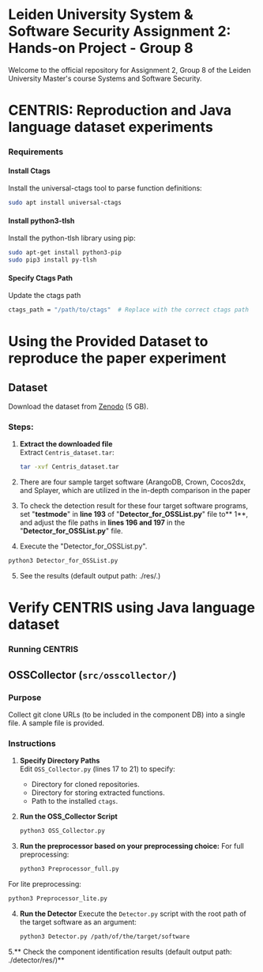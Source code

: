 # Leiden University System & Software Security Assignment 2: Hands-on Project - Group 8

Welcome to the official repository for Assignment 2, Group 8 of the Leiden University Master's course Systems and Software Security.

# CENTRIS: Reproduction and Java language dataset experiments

### Requirements

#### Install Ctags
Install the universal-ctags tool to parse function definitions:
```bash
sudo apt install universal-ctags
```
#### Install python3-tlsh
Install the python-tlsh library using pip:
```bash
sudo apt-get install python3-pip
sudo pip3 install py-tlsh
```
#### Specify Ctags Path
Update the ctags path
```bash
ctags_path = "/path/to/ctags"  # Replace with the correct ctags path
```
# Using the Provided Dataset to reproduce the paper experiment

## Dataset
Download the dataset from [Zenodo](https://zenodo.org) (5 GB).

### Steps:

1. **Extract the downloaded file**  
   Extract `Centris_dataset.tar`:
   ```bash
   tar -xvf Centris_dataset.tar

2. There are four sample target software (ArangoDB, Crown, Cocos2dx, and Splayer, which are utilized in the in-depth comparison in the paper

3. To check the detection result for these four target software programs, set "**testmode**" in **line 193** of "**Detector_for_OSSList.py**" file to** 1**, and adjust the file paths in **lines 196 and 197** in the "**Detector_for_OSSList.py**" file.

4. Execute the "Detector_for_OSSList.py".
```bash
python3 Detector_for_OSSList.py
```
5. See the results (default output path: ./res/.)

# Verify CENTRIS using Java language dataset

### Running CENTRIS

## OSSCollector (`src/osscollector/`)

### Purpose
Collect git clone URLs (to be included in the component DB) into a single file. A sample file is provided.

### Instructions
1. **Specify Directory Paths**  
   Edit `OSS_Collector.py` (lines 17 to 21) to specify:
   - Directory for cloned repositories.
   - Directory for storing extracted functions.
   - Path to the installed `ctags`.

2. **Run the OSS_Collector Script**
   ```bash
   python3 OSS_Collector.py

3. **Run the preprocessor based on your preprocessing choice:**
For full preprocessing:
   ```bash
   python3 Preprocessor_full.py
   ```
For lite preprocessing:
   ```bash
   python3 Preprocessor_lite.py
   ```
4. **Run the Detector**
Execute the `Detector.py` script with the root path of the target software as an argument:

   ```bash
   python3 Detector.py /path/of/the/target/software
   ```

5.** Check the component identification results (default output path: ./detector/res/)**
